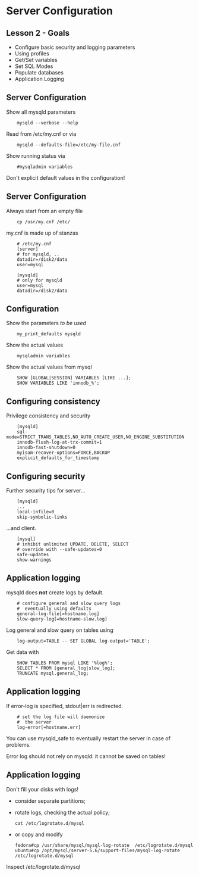 # Server Configuration
## Lesson 2 - Goals

- Configure basic security and logging parameters
- Using profiles
- Get/Set variables
- Set SQL Modes 
- Populate databases
- Application Logging

    
    
## Server Configuration
Show all mysqld parameters
    
        mysqld --verbose --help
    
    
Read from /etc/my.cnf or via

        mysqld --defaults-file=/etc/my-file.cnf
    
Show running status via

        #mysqladmin variables

Don't explicit default values in the configuration!


## Server Configuration
Always start from an empty file

        cp /usr/my.cnf /etc/

my.cnf is made up of stanzas

        # /etc/my.cnf
        [server]
        # for mysqld, ..
        datadir=/disk2/data
        user=mysql

        [mysqld]
        # only for mysqld
        user=mysql
        datadir=/disk2/data

    
## Configuration
Show the parameters *to be used*

        my_print_defaults mysqld
        
Show the actual values

        mysqladmin variables
        
Show the actual values from mysql
      
        SHOW [GLOBAL|SESSION] VARIABLES [LIKE ...];
        SHOW VARIABLES LIKE 'innodb_%';
        

## Configuring consistency
Privilege consistency and security

        [mysqld]
        sql-mode=STRICT_TRANS_TABLES,NO_AUTO_CREATE_USER,NO_ENGINE_SUBSTITUTION
        innodb-flush-log-at-trx-commit=1
        innodb-fast-shutdown=0
        myisam-recover-options=FORCE,BACKUP
        explicit_defaults_for_timestamp

        
## Configuring security
Further security tips for server...

        [mysqld]
        ...
        local-infile=0
        skip-symbolic-links
   
...and client.
   
        [mysql]
        # inhibit unlimited UPDATE, DELETE, SELECT
        # override with --safe-updates=0
        safe-updates
        show-warnings


        
## Application logging
mysqld does **not** create logs by default.
        
        # configure general and slow query logs
        #  eventually using defaults
        general-log-file[=hostname.log]
        slow-query-log[=hostname-slow.log]

Log general and slow query on tables using

        log-output=TABLE -- SET GLOBAL log-output='TABLE';

Get data with

        SHOW TABLES FROM mysql LIKE '%log%';
        SELECT * FROM [general_log|slow_log];
        TRUNCATE mysql.general_log;
        

## Application logging
If error-log is specified, stdout|err is redirected.

        # set the log file will daemonize
        #  the server
        log-error[=hostname.err]
        
You can use mysqld_safe to eventually restart the server
in case of problems.

Error log should not rely on mysqld: it cannot be saved on tables!


## Application logging
Don't fill your disks with logs!

  - consider separate partitions;
  - rotate logs, checking the actual policy;
  
        cat /etc/logrotate.d/mysql

  - or copy and modify

        fedora#cp /usr/share/mysql/mysql-log-rotate  /etc/logrotate.d/mysql
        ubuntu#cp /opt/mysql/server-5.6/support-files/mysql-log-rotate /etc/logrotate.d/mysql

Inspect /etc/logrotate.d/mysql

